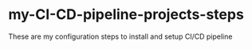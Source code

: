 # my-CI-CD-pipeline-projects-steps
These are my configuration steps to install and setup CI/CD pipeline
